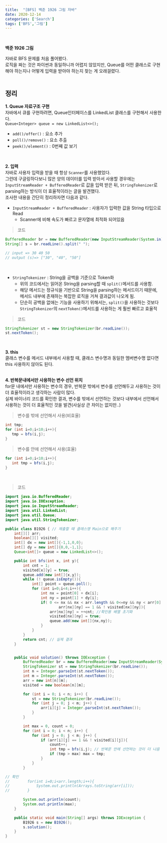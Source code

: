 ```yaml
---
title:  "[BFS] 백준 1926 그림 자바"
date: 2020-12-14
categories: ['Search']
tags: ['BFS','그림']
---
```

<br>

**백준 1926 그림**
<br>

자바로 BFS 문제를 처음 풀어봤다. <br>
로직을 짜는 것은 파이썬과 동일하니까 어렵지 않았지만, Queue를 어떤 클래스로 구현해야 하는지나 어떻게 입력을 받아야 하는지 찾는 게 오래걸렸다. <br>
<br>

## 정리

**1. Queue 자료구조 구현**<br>
자바에서 큐를 구현하려면, Queue인터페이스를 LinkedList 클래스를 구현해서 사용한다.<br>
`Queue<Integer> queue = new LinkedList<>();`<br>

- `add()/offer()` : 요소 추가 
- `poll()/remove()` : 요소 추출
- `peek()/element()` : 0번째 값 보기
<br>

**2. 입력**<br>
자바로 사용자 입력을 받을 때 항상 `Scanner`를 사용했었다.<br>
그런데 구글링하다보니 많은 양의 데이터를 입력 받아서 사용할 경우에는 `InputStreamReader + BufferedReader`로 값을 입력 받은 뒤, `StringTokenizer`로 parsing하는 방식이 더 효율적이라는 글을 발견했다.<br>
조사한 내용을 간단히 정리하자면 다음과 같다.<br>

- `InputStreamReader + BufferedReader` : 사용자가 입력한 값을 String 타입으로 Read<br>
   - Scanner에 비해 속도가 빠르고 문자열에 최적화 되어있음<br>

> 코드

```java
BufferedReader br = new BufferedReader(new InputStreamReader(System.in));
String[] s = br.readLine().split(" ");

// input => 30 40 50
// output (s)=> ["30", "40", "50"]
``` 
<br>

- `StringTokenizer` : String을 공백을 기준으로 Token화<br>
   - 위의 코드에서는 읽어온 String을 parsing할 때 `split()`메서드를 사용함.
   - 해당 메서드는 정규식을 기반으로 String을 parsing하는 메서드이기 때문에, 메서드 내부에 존재하는 복잡한 로직을 거쳐 결과값이 나오게 됨.
   - 단순히 공백을 없애는 기능을 사용하기 위해서는, `split()`을 사용하는 것보다 `StringTokenizer`의 `nextToken()`메서드를 사용하는 게 훨씬 빠르고 효율적

> 코드

```java
StringTokenizer st = new StringTokenizer(br.readLine());
st.nextToken();
```
<br>


**3. this**<br>
 클래스 변수를 메서드 내부에서 사용할 때, 클래스 변수명과 동일한 멤버변수명 없다면 this 사용하지 않아도 된다.<br>
<br>

**4. 반복문내에서만 사용하는 변수 선언 위치**<br>
 for문 내에서만 사용하는 변수의 경우, 반복문 밖에서 변수를 선언해두고 사용하는 것이 더 효율적이라고 생각하는 사람이 많다.<br>
실제 바이너리 코드를 확인한 결과, 변수를 밖에서 선언하는 것보다 내부에서 선언해서 사용하는 것이 더 효율적인 것을 발견(사실상 큰 차이는 없지만..)<br>

> 변수를 밖에 선언해서 사용(비효율)

```java
int tmp;
for (int i=0;i<10;i++){
   tmp = bfs(i,j);
}
```
> 변수를 안에 선언해서 사용(효율)

```java
for (int i=0;i<10;i++){
   int tmp = bfs(i,j);
}
```
<br>



> 코드

```java
import java.io.BufferedReader;
import java.io.IOException;
import java.io.InputStreamReader;
import java.util.LinkedList;
import java.util.Queue;
import java.util.StringTokenizer;

public class B1926 { // 제출할 때 클래스명 Main으로 해주기
    int[][] arr;
    boolean[][] visited;
    int[] dx = new int[]{-1,1,0,0};
    int[] dy = new int[]{0,0,-1,1};
    Queue<int[]> queue = new LinkedList<>();

    public int bfs(int x, int y){
        int cnt = 1;
        visited[x][y] = true;
        queue.add(new int[]{x,y});
        while (! queue.isEmpty()){
            int[] point = queue.poll();
            for (int i=0;i<4;i++){
                int nx = point[0] + dx[i];
                int ny = point[1] + dy[i];
                if( 0 <= nx && nx < arr.length && 0<=ny && ny < arr[0].length &&
                        arr[nx][ny] == 1 && ! visited[nx][ny]){
                    arr[nx][ny] = ++cnt; //확인용 배열 초기화
                    visited[nx][ny] = true;
                    queue.add(new int[]{nx,ny});
                }
            }
        }
        return cnt; // 실제 결과
    }


    public void solution() throws IOException {
        BufferedReader br = new BufferedReader(new InputStreamReader(System.in));
        StringTokenizer st = new StringTokenizer(br.readLine());
        int n = Integer.parseInt(st.nextToken());
        int m = Integer.parseInt(st.nextToken());
        arr = new int[n][m];
        visited = new boolean[n][m];

        for (int i = 0; i < n; i++) {
            st = new StringTokenizer(br.readLine());
            for (int j = 0; j < m; j++) {
                arr[i][j] = Integer.parseInt(st.nextToken());
            }
        }

        int max = 0, count = 0;
        for (int i = 0; i < n; i++) {
            for (int j = 0; j < m; j++) {
                if (arr[i][j] == 1 && ! visited[i][j]){
                    count++;
                    int tmp = bfs(i,j); // 반복문 안에 선언하는 것이 더 나음
                    if (tmp > max) max = tmp;
                }
            }
        }

// 확인
//        for(int i=0;i<arr.length;i++){
//            System.out.println(Arrays.toString(arr[i]));
//        }

        System.out.println(count);
        System.out.println(max);
    }

    public static void main(String[] args) throws IOException {
        B1926 s = new B1926();
        s.solution();
    }
}


```


<br><br>
